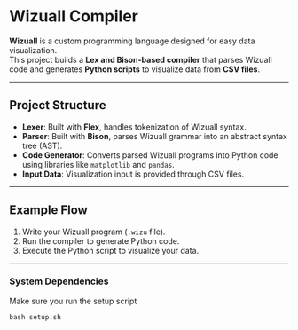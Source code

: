 # Wizuall Compiler

**Wizuall** is a custom programming language designed for easy data visualization.  
This project builds a **Lex and Bison-based compiler** that parses Wizuall code and generates **Python scripts** to visualize data from **CSV files**.

---

## Project Structure

- **Lexer**: Built with **Flex**, handles tokenization of Wizuall syntax.
- **Parser**: Built with **Bison**, parses Wizuall grammar into an abstract syntax tree (AST).
- **Code Generator**: Converts parsed Wizuall programs into Python code using libraries like `matplotlib` and `pandas`.
- **Input Data**: Visualization input is provided through CSV files.

---

## Example Flow

1. Write your Wizuall program (`.wizu` file).
2. Run the compiler to generate Python code.
3. Execute the Python script to visualize your data.

---
### System Dependencies

Make sure you run the setup script
```python
bash setup.sh
